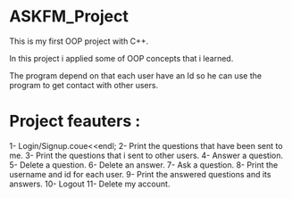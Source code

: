 # ASKFM_Project
This is my first OOP project with C++.

In this project i applied some of OOP concepts that i learned.

The program depend on that each user have an Id so he can use the program to get contact with other users.

# Project feauters :
1- Login/Signup.coue<<endl;
2- Print the questions that have been sent to me.
3- Print the questions that i sent to other users.
4- Answer a question.
5- Delete a question.
6- Delete an answer.
7- Ask a question.
8- Print the username and id for each user.
9- Print the answered questions and its answers.
10- Logout 
11- Delete my account.




